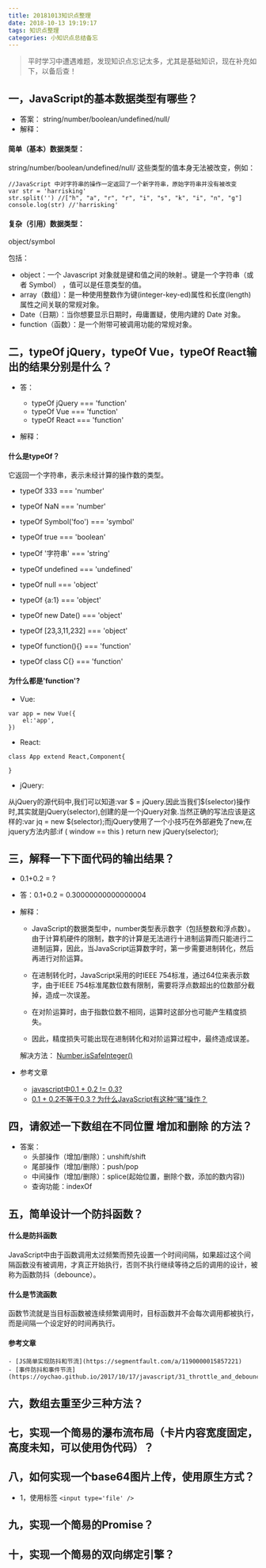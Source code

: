 ```yaml
---
title: 20181013知识点整理
date: 2018-10-13 19:19:17
tags: 知识点整理
categories: 小知识点总结备忘
---
```



> 平时学习中遭遇难题，发现知识点忘记太多，尤其是基础知识，现在补充如下，以备后查！

## 一，JavaScript的基本数据类型有哪些？
- 答案：
string/number/boolean/undefined/null/
- 解释：

#### 简单（基本）数据类型：
string/number/boolean/undefined/null/
这些类型的值本身无法被改变，例如：

<!-- more -->

```
//JavaScript 中对字符串的操作一定返回了一个新字符串，原始字符串并没有被改变
var str = 'harrisking'
str.split('') //["h", "a", "r", "r", "i", "s", "k", "i", "n", "g"]
console.log(str) //'harrisking'
```

#### 复杂（引用）数据类型：
object/symbol

包括：
- object：一个 Javascript 对象就是键和值之间的映射.。键是一个字符串（或者 Symbol） ，值可以是任意类型的值。
- array（数组）：是一种使用整数作为键(integer-key-ed)属性和长度(length)属性之间关联的常规对象。
- Date（日期）：当你想要显示日期时，毋庸置疑，使用内建的 Date 对象。
- function（函数）：是一个附带可被调用功能的常规对象。



## 二，typeOf jQuery，typeOf Vue，typeOf React输出的结果分别是什么？

 - 答：
    - typeOf jQuery === 'function'
    - typeOf Vue === 'function'
    - typeOf React === 'function'

- 解释：

#### 什么是typeOf？
它返回一个字符串，表示未经计算的操作数的类型。
- typeOf 333 === 'number'
- typeOf NaN === 'number'

- typeOf Symbol('foo') === 'symbol'

- typeOf true === 'boolean'

- typeOf '字符串' === 'string'

- typeOf undefined === 'undefined'

- typeOf null === 'object'
- typeOf {a:1} === 'object'
- typeOf new Date() === 'object'
- typeOf [23,3,11,232] === 'object'

- typeOf function(){} === 'function'
- typeOf class C{} === 'function'

#### 为什么都是'function'?
- Vue:
```
var app = new Vue({
    el:'app',
})
```

- React:
```
class App extend React,Component{

}
```

- jQuery:

从jQuery的源代码中,我们可以知道:var $ = jQuery.因此当我们$(selector)操作时,其实就是jQuery(selector),创建的是一个jQuery对象.当然正确的写法应该是这样的:var jq = new $(selector);而jQuery使用了一个小技巧在外部避免了new,在jquery方法内部:if ( window == this ) return new jQuery(selector);



 ## 三，解释一下下面代码的输出结果？

 - 0.1+0.2 = ?

 - 答：0.1+0.2 = 0.30000000000000004

 - 解释：

    - JavaScript的数据类型中，number类型表示数字（包括整数和浮点数）。由于计算机硬件的限制，数字的计算是无法进行十进制运算而只能进行二进制运算，因此，当JavaScript运算数字时，第一步需要进制转化，然后再进行对阶运算。

    - 在进制转化时，JavaScript采用的时IEEE 754标准，通过64位来表示数字，由于IEEE 754标准尾数位数有限制，需要将浮点数超出的位数部分截掉，造成一次误差。

    - 在对阶运算时，由于指数位数不相同，运算时这部分也可能产生精度损失。
    - 因此，精度损失可能出现在进制转化和对阶运算过程中，最终造成误差。

    解决方法：
    [Number.isSafeInteger()](https://developer.mozilla.org/zh-CN/docs/Web/JavaScript/Reference/Global_Objects/Number/isSafeInteger)

 - 参考文章

    - [javascript中0.1 + 0.2 != 0.3?](https://segmentfault.com/a/1190000007251010)
    - [0.1 + 0.2不等于0.3？为什么JavaScript有这种“骚”操作？](https://www.qdskill.com/javascript/8542.html)

 ## 四，请叙述一下数组在不同位置 增加和删除 的方法？

 - 答案：
    - 头部操作（增加/删除）：unshift/shift
    - 尾部操作（增加/删除）：push/pop
    - 中间操作（增加/删除）：splice(起始位置，删除个数，添加的数内容))
    - 查询功能：indexOf

 ## 五，简单设计一个防抖函数？

#### 什么是防抖函数

JavaScript中由于函数调用太过频繁而预先设置一个时间间隔，如果超过这个间隔函数没有被调用，才真正开始执行，否则不执行继续等待之后的调用的设计，被称为函数防抖（debounce）。
#### 什么是节流函数

函数节流就是当目标函数被连续频繁调用时，目标函数并不会每次调用都被执行，而是间隔一个设定好的时间再执行。

#### 参考文章

    - [JS简单实现防抖和节流](https://segmentfault.com/a/1190000015857221)
    - [事件防抖和事件节流](https://oychao.github.io/2017/10/17/javascript/31_throttle_and_debounce/)

 ## 六，数组去重至少三种方法？

 ## 七，实现一个简易的瀑布流布局（卡片内容宽度固定，高度未知，可以使用伪代码）？

 ## 八，如何实现一个base64图片上传，使用原生方式？
 - 1，使用标签 `<input type='file' />`

 ## 九，实现一个简易的Promise？

 ## 十，实现一个简易的双向绑定引擎？
 
